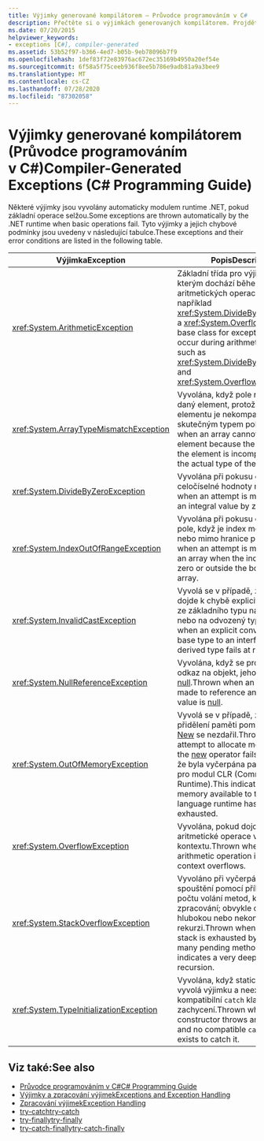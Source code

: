 ```yaml
---
title: Výjimky generované kompilátorem – Průvodce programováním v C#
description: Přečtěte si o výjimkách generovaných kompilátorem. Projděte si seznam automaticky vyvolaných výjimek a jejich chybové stavy.
ms.date: 07/20/2015
helpviewer_keywords:
- exceptions [C#], compiler-generated
ms.assetid: 53b52f97-b366-4ed7-b05b-9eb78096b7f9
ms.openlocfilehash: 1def83f72e83976ac672ec35169b4950a20ef54e
ms.sourcegitcommit: 6f58a5f75ceeb936f8ee5b786e9adb81a9a3bee9
ms.translationtype: MT
ms.contentlocale: cs-CZ
ms.lasthandoff: 07/28/2020
ms.locfileid: "87302058"
---
```

# <a name="compiler-generated-exceptions-c-programming-guide"></a><span data-ttu-id="2240f-104">Výjimky generované kompilátorem (Průvodce programováním v C#)</span><span class="sxs-lookup"><span data-stu-id="2240f-104">Compiler-Generated Exceptions (C# Programming Guide)</span></span>

<span data-ttu-id="2240f-105">Některé výjimky jsou vyvolány automaticky modulem runtime .NET, pokud základní operace selžou.</span><span class="sxs-lookup"><span data-stu-id="2240f-105">Some exceptions are thrown automatically by the .NET runtime when basic operations fail.</span></span> <span data-ttu-id="2240f-106">Tyto výjimky a jejich chybové podmínky jsou uvedeny v následující tabulce.</span><span class="sxs-lookup"><span data-stu-id="2240f-106">These exceptions and their error conditions are listed in the following table.</span></span>  
  
|<span data-ttu-id="2240f-107">Výjimka</span><span class="sxs-lookup"><span data-stu-id="2240f-107">Exception</span></span>|<span data-ttu-id="2240f-108">Popis</span><span class="sxs-lookup"><span data-stu-id="2240f-108">Description</span></span>|  
|---------------|-----------------|  
|<xref:System.ArithmeticException>|<span data-ttu-id="2240f-109">Základní třída pro výjimky, ke kterým dochází během aritmetických operací, jako například <xref:System.DivideByZeroException> a <xref:System.OverflowException> .</span><span class="sxs-lookup"><span data-stu-id="2240f-109">A base class for exceptions that occur during arithmetic operations, such as <xref:System.DivideByZeroException> and <xref:System.OverflowException>.</span></span>|  
|<xref:System.ArrayTypeMismatchException>|<span data-ttu-id="2240f-110">Vyvolána, když pole nemůže uložit daný element, protože skutečný typ elementu je nekompatibilní se skutečným typem pole.</span><span class="sxs-lookup"><span data-stu-id="2240f-110">Thrown when an array cannot store a given element because the actual type of the element is incompatible with the actual type of the array.</span></span>|  
|<xref:System.DivideByZeroException>|<span data-ttu-id="2240f-111">Vyvolána při pokusu o rozdělení celočíselné hodnoty nulou.</span><span class="sxs-lookup"><span data-stu-id="2240f-111">Thrown when an attempt is made to divide an integral value by zero.</span></span>|  
|<xref:System.IndexOutOfRangeException>|<span data-ttu-id="2240f-112">Vyvolána při pokusu o indexování pole, když je index menší než nula nebo mimo hranice pole.</span><span class="sxs-lookup"><span data-stu-id="2240f-112">Thrown when an attempt is made to index an array when the index is less than zero or outside the bounds of the array.</span></span>|  
|<xref:System.InvalidCastException>|<span data-ttu-id="2240f-113">Vyvolá se v případě, že při spuštění dojde k chybě explicitního převodu ze základního typu na rozhraní nebo na odvozený typ.</span><span class="sxs-lookup"><span data-stu-id="2240f-113">Thrown when an explicit conversion from a base type to an interface or to a derived type fails at runtime.</span></span>|  
|<xref:System.NullReferenceException>|<span data-ttu-id="2240f-114">Vyvolána, když se provede pokus o odkaz na objekt, jehož hodnota je [null](../../language-reference/keywords/null.md).</span><span class="sxs-lookup"><span data-stu-id="2240f-114">Thrown when an attempt is made to reference an object whose value is [null](../../language-reference/keywords/null.md).</span></span>|  
|<xref:System.OutOfMemoryException>|<span data-ttu-id="2240f-115">Vyvolá se v případě, že pokus o přidělení paměti pomocí operátoru [New](../../language-reference/operators/new-operator.md) se nezdařil.</span><span class="sxs-lookup"><span data-stu-id="2240f-115">Thrown when an attempt to allocate memory using the [new](../../language-reference/operators/new-operator.md) operator fails.</span></span> <span data-ttu-id="2240f-116">To znamená, že byla vyčerpána paměť dostupná pro modul CLR (Common Language Runtime).</span><span class="sxs-lookup"><span data-stu-id="2240f-116">This indicates that the memory available to the common language runtime has been exhausted.</span></span>|  
|<xref:System.OverflowException>|<span data-ttu-id="2240f-117">Vyvolána, pokud dojde k přetečení aritmetické operace v `checked` kontextu.</span><span class="sxs-lookup"><span data-stu-id="2240f-117">Thrown when an arithmetic operation in a `checked` context overflows.</span></span>|  
|<xref:System.StackOverflowException>|<span data-ttu-id="2240f-118">Vyvoláno při vyčerpání zásobníku spouštění pomocí příliš velkého počtu volání metod, které čekají na zpracování; obvykle označuje velmi hlubokou nebo nekonečnou rekurzi.</span><span class="sxs-lookup"><span data-stu-id="2240f-118">Thrown when the execution stack is exhausted by having too many pending method calls; usually indicates a very deep or infinite recursion.</span></span>|  
|<xref:System.TypeInitializationException>|<span data-ttu-id="2240f-119">Vyvolána, když statický konstruktor vyvolá výjimku a neexistuje žádná kompatibilní `catch` klauzule pro zachycení.</span><span class="sxs-lookup"><span data-stu-id="2240f-119">Thrown when a static constructor throws an exception and no compatible `catch` clause exists to catch it.</span></span>|  
  
## <a name="see-also"></a><span data-ttu-id="2240f-120">Viz také:</span><span class="sxs-lookup"><span data-stu-id="2240f-120">See also</span></span>

- [<span data-ttu-id="2240f-121">Průvodce programováním v C#</span><span class="sxs-lookup"><span data-stu-id="2240f-121">C# Programming Guide</span></span>](../index.md)
- [<span data-ttu-id="2240f-122">Výjimky a zpracování výjimek</span><span class="sxs-lookup"><span data-stu-id="2240f-122">Exceptions and Exception Handling</span></span>](./index.md)
- [<span data-ttu-id="2240f-123">Zpracování výjimek</span><span class="sxs-lookup"><span data-stu-id="2240f-123">Exception Handling</span></span>](./exception-handling.md)
- [<span data-ttu-id="2240f-124">try-catch</span><span class="sxs-lookup"><span data-stu-id="2240f-124">try-catch</span></span>](../../language-reference/keywords/try-catch.md)
- [<span data-ttu-id="2240f-125">try-finally</span><span class="sxs-lookup"><span data-stu-id="2240f-125">try-finally</span></span>](../../language-reference/keywords/try-finally.md)
- [<span data-ttu-id="2240f-126">try-catch-finally</span><span class="sxs-lookup"><span data-stu-id="2240f-126">try-catch-finally</span></span>](../../language-reference/keywords/try-catch-finally.md)
